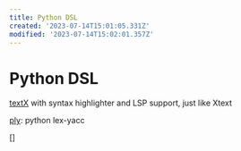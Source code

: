 ```yaml
---
title: Python DSL
created: '2023-07-14T15:01:05.331Z'
modified: '2023-07-14T15:02:01.357Z'
---
```


# Python DSL

[textX]() with syntax highlighter and LSP support, just like Xtext

[ply](): python lex-yacc 

[]

